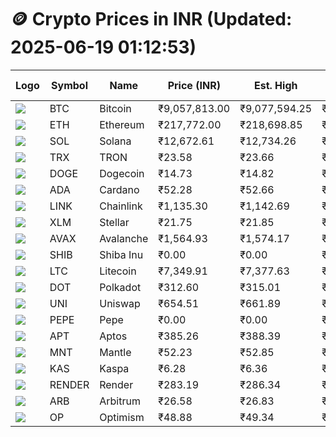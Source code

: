 # 🪙 Crypto Prices in INR (Updated: 2025-06-19 01:12:53)

| Logo | Symbol | Name       | Price (INR) | Est. High | Est. Low | Gross Profit | Fees | Net Profit | ROI % |
|------|--------|------------|-------------|-----------|----------|---------------|------|-------------|--------|
| ![](https://coin-images.coingecko.com/coins/images/1/large/bitcoin.png?1696501400) | BTC    | Bitcoin    | ₹9,057,813.00 | ₹9,077,594.25 | ₹9,038,031.75 | ₹437.73 | ₹200.00 | ₹237.73 | 0.24% |
| ![](https://coin-images.coingecko.com/coins/images/279/large/ethereum.png?1696501628) | ETH    | Ethereum   | ₹217,772.00 | ₹218,698.85 | ₹216,845.15 | ₹854.85 | ₹200.00 | ₹654.85 | 0.65% |
| ![](https://coin-images.coingecko.com/coins/images/4128/large/solana.png?1718769756) | SOL    | Solana     | ₹12,672.61 | ₹12,734.26 | ₹12,610.96 | ₹977.70 | ₹200.00 | ₹777.70 | 0.78% |
| ![](https://coin-images.coingecko.com/coins/images/1094/large/tron-logo.png?1696502193) | TRX    | TRON       | ₹23.58 | ₹23.66 | ₹23.50 | ₹702.20 | ₹200.00 | ₹502.20 | 0.50% |
| ![](https://coin-images.coingecko.com/coins/images/5/large/dogecoin.png?1696501409) | DOGE   | Dogecoin   | ₹14.73 | ₹14.82 | ₹14.64 | ₹1,250.13 | ₹200.00 | ₹1,050.13 | 1.05% |
| ![](https://coin-images.coingecko.com/coins/images/975/large/cardano.png?1696502090) | ADA    | Cardano    | ₹52.28 | ₹52.66 | ₹51.91 | ₹1,444.95 | ₹200.00 | ₹1,244.95 | 1.24% |
| ![](https://coin-images.coingecko.com/coins/images/877/large/chainlink-new-logo.png?1696502009) | LINK   | Chainlink  | ₹1,135.30 | ₹1,142.69 | ₹1,127.91 | ₹1,310.75 | ₹200.00 | ₹1,110.75 | 1.11% |
| ![](https://coin-images.coingecko.com/coins/images/100/large/fmpFRHHQ_400x400.jpg?1735231350) | XLM    | Stellar    | ₹21.75 | ₹21.85 | ₹21.65 | ₹914.51 | ₹200.00 | ₹714.51 | 0.71% |
| ![](https://coin-images.coingecko.com/coins/images/12559/large/Avalanche_Circle_RedWhite_Trans.png?1696512369) | AVAX   | Avalanche  | ₹1,564.93 | ₹1,574.17 | ₹1,555.69 | ₹1,187.32 | ₹200.00 | ₹987.32 | 0.99% |
| ![](https://coin-images.coingecko.com/coins/images/11939/large/shiba.png?1696511800) | SHIB   | Shiba Inu  | ₹0.00 | ₹0.00 | ₹0.00 | ₹989.06 | ₹200.00 | ₹789.06 | 0.79% |
| ![](https://coin-images.coingecko.com/coins/images/2/large/litecoin.png?1696501400) | LTC    | Litecoin   | ₹7,349.91 | ₹7,377.63 | ₹7,322.19 | ₹757.15 | ₹200.00 | ₹557.15 | 0.56% |
| ![](https://coin-images.coingecko.com/coins/images/12171/large/polkadot.png?1696512008) | DOT    | Polkadot   | ₹312.60 | ₹315.01 | ₹310.19 | ₹1,552.26 | ₹200.00 | ₹1,352.26 | 1.35% |
| ![](https://coin-images.coingecko.com/coins/images/12504/large/uniswap-logo.png?1720676669) | UNI    | Uniswap    | ₹654.51 | ₹661.89 | ₹647.13 | ₹2,282.25 | ₹200.00 | ₹2,082.25 | 2.08% |
| ![](https://coin-images.coingecko.com/coins/images/29850/large/pepe-token.jpeg?1696528776) | PEPE   | Pepe       | ₹0.00 | ₹0.00 | ₹0.00 | ₹1,948.69 | ₹200.00 | ₹1,748.69 | 1.75% |
| ![](https://coin-images.coingecko.com/coins/images/26455/large/aptos_round.png?1696525528) | APT    | Aptos      | ₹385.26 | ₹388.39 | ₹382.13 | ₹1,636.87 | ₹200.00 | ₹1,436.87 | 1.44% |
| ![](https://coin-images.coingecko.com/coins/images/30980/large/Mantle-Logo-mark.png?1739213200) | MNT    | Mantle     | ₹52.23 | ₹52.85 | ₹51.61 | ₹2,406.56 | ₹200.00 | ₹2,206.56 | 2.21% |
| ![](https://coin-images.coingecko.com/coins/images/25751/large/kaspa-icon-exchanges.png?1696524837) | KAS    | Kaspa      | ₹6.28 | ₹6.36 | ₹6.20 | ₹2,515.32 | ₹200.00 | ₹2,315.32 | 2.32% |
| ![](https://coin-images.coingecko.com/coins/images/11636/large/rndr.png?1696511529) | RENDER | Render     | ₹283.19 | ₹286.34 | ₹280.04 | ₹2,247.51 | ₹200.00 | ₹2,047.51 | 2.05% |
| ![](https://coin-images.coingecko.com/coins/images/16547/large/arb.jpg?1721358242) | ARB    | Arbitrum   | ₹26.58 | ₹26.83 | ₹26.33 | ₹1,879.81 | ₹200.00 | ₹1,679.81 | 1.68% |
| ![](https://coin-images.coingecko.com/coins/images/25244/large/Optimism.png?1696524385) | OP     | Optimism   | ₹48.88 | ₹49.34 | ₹48.42 | ₹1,883.36 | ₹200.00 | ₹1,683.36 | 1.68% |
